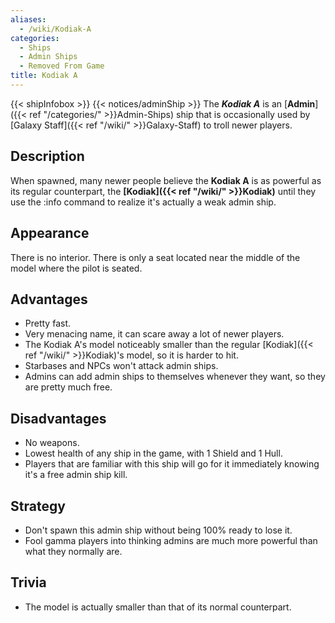 ```yaml
---
aliases:
  - /wiki/Kodiak-A
categories:
  - Ships
  - Admin Ships
  - Removed From Game
title: Kodiak A
---
```


{{< shipInfobox >}} {{< notices/adminShip >}} The **_Kodiak A_** is an [**Admin**]({{< ref "/categories/" >}}Admin-Ships) ship that is occasionally used by [Galaxy Staff]({{< ref "/wiki/" >}}Galaxy-Staff) to troll newer players.

## Description

When spawned, many newer people believe the **Kodiak A** is as powerful as its regular counterpart, the **[Kodiak]({{< ref "/wiki/" >}}Kodiak)** until they use the :info command to realize it's actually a weak admin ship.

## Appearance

There is no interior. There is only a seat located near the middle of the model where the pilot is seated.

## Advantages

- Pretty fast.
- Very menacing name, it can scare away a lot of newer players.
- The Kodiak A's model noticeably smaller than the regular [Kodiak]({{< ref "/wiki/" >}}Kodiak)'s model, so it is harder to hit.
- Starbases and NPCs won't attack admin ships.
- Admins can add admin ships to themselves whenever they want, so they are pretty much free.

## Disadvantages

- No weapons.
- Lowest health of any ship in the game, with 1 Shield and 1 Hull.
- Players that are familiar with this ship will go for it immediately knowing it's a free admin ship kill.

## Strategy

- Don't spawn this admin ship without being 100% ready to lose it.
- Fool gamma players into thinking admins are much more powerful than what they normally are.

## Trivia

- The model is actually smaller than that of its normal counterpart.
